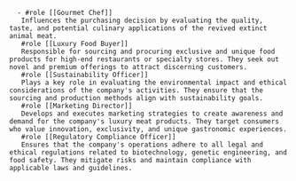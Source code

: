       - #role [[Gourmet Chef]]
       Influences the purchasing decision by evaluating the quality, taste, and potential culinary applications of the revived extinct animal meat.
       #role [[Luxury Food Buyer]]
       Responsible for sourcing and procuring exclusive and unique food products for high-end restaurants or specialty stores. They seek out novel and premium offerings to attract discerning customers.
       #role [[Sustainability Officer]]
       Plays a key role in evaluating the environmental impact and ethical considerations of the company's activities. They ensure that the sourcing and production methods align with sustainability goals.
       #role [[Marketing Director]]
       Develops and executes marketing strategies to create awareness and demand for the company's luxury meat products. They target consumers who value innovation, exclusivity, and unique gastronomic experiences.
       #role [[Regulatory Compliance Officer]]
       Ensures that the company's operations adhere to all legal and ethical regulations related to biotechnology, genetic engineering, and food safety. They mitigate risks and maintain compliance with applicable laws and guidelines.

